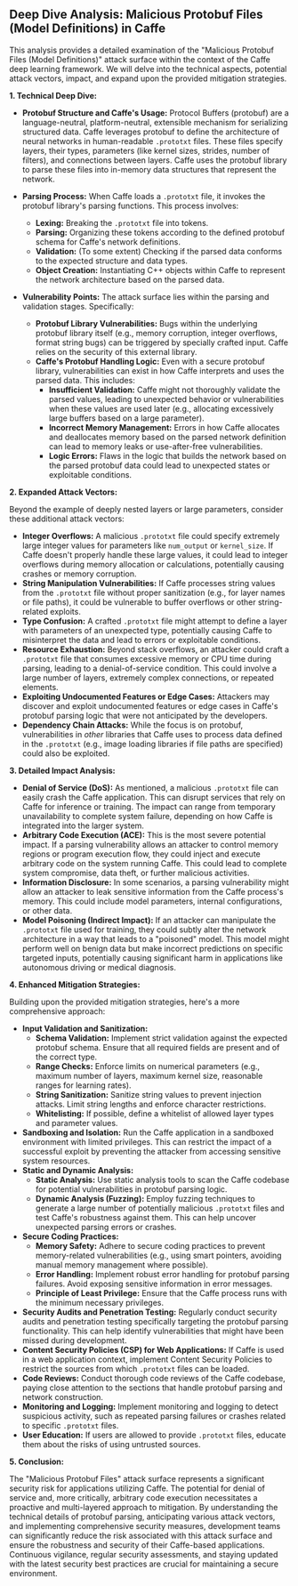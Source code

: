 ## Deep Dive Analysis: Malicious Protobuf Files (Model Definitions) in Caffe

This analysis provides a detailed examination of the "Malicious Protobuf Files (Model Definitions)" attack surface within the context of the Caffe deep learning framework. We will delve into the technical aspects, potential attack vectors, impact, and expand upon the provided mitigation strategies.

**1. Technical Deep Dive:**

* **Protobuf Structure and Caffe's Usage:** Protocol Buffers (protobuf) are a language-neutral, platform-neutral, extensible mechanism for serializing structured data. Caffe leverages protobuf to define the architecture of neural networks in human-readable `.prototxt` files. These files specify layers, their types, parameters (like kernel sizes, strides, number of filters), and connections between layers. Caffe uses the protobuf library to parse these files into in-memory data structures that represent the network.

* **Parsing Process:** When Caffe loads a `.prototxt` file, it invokes the protobuf library's parsing functions. This process involves:
    * **Lexing:** Breaking the `.prototxt` file into tokens.
    * **Parsing:**  Organizing these tokens according to the defined protobuf schema for Caffe's network definitions.
    * **Validation:** (To some extent) Checking if the parsed data conforms to the expected structure and data types.
    * **Object Creation:** Instantiating C++ objects within Caffe to represent the network architecture based on the parsed data.

* **Vulnerability Points:** The attack surface lies within the parsing and validation stages. Specifically:
    * **Protobuf Library Vulnerabilities:** Bugs within the underlying protobuf library itself (e.g., memory corruption, integer overflows, format string bugs) can be triggered by specially crafted input. Caffe relies on the security of this external library.
    * **Caffe's Protobuf Handling Logic:** Even with a secure protobuf library, vulnerabilities can exist in how Caffe interprets and uses the parsed data. This includes:
        * **Insufficient Validation:**  Caffe might not thoroughly validate the parsed values, leading to unexpected behavior or vulnerabilities when these values are used later (e.g., allocating excessively large buffers based on a large parameter).
        * **Incorrect Memory Management:**  Errors in how Caffe allocates and deallocates memory based on the parsed network definition can lead to memory leaks or use-after-free vulnerabilities.
        * **Logic Errors:** Flaws in the logic that builds the network based on the parsed protobuf data could lead to unexpected states or exploitable conditions.

**2. Expanded Attack Vectors:**

Beyond the example of deeply nested layers or large parameters, consider these additional attack vectors:

* **Integer Overflows:**  A malicious `.prototxt` file could specify extremely large integer values for parameters like `num_output` or `kernel_size`. If Caffe doesn't properly handle these large values, it could lead to integer overflows during memory allocation or calculations, potentially causing crashes or memory corruption.
* **String Manipulation Vulnerabilities:**  If Caffe processes string values from the `.prototxt` file without proper sanitization (e.g., for layer names or file paths), it could be vulnerable to buffer overflows or other string-related exploits.
* **Type Confusion:**  A crafted `.prototxt` file might attempt to define a layer with parameters of an unexpected type, potentially causing Caffe to misinterpret the data and lead to errors or exploitable conditions.
* **Resource Exhaustion:**  Beyond stack overflows, an attacker could craft a `.prototxt` file that consumes excessive memory or CPU time during parsing, leading to a denial-of-service condition. This could involve a large number of layers, extremely complex connections, or repeated elements.
* **Exploiting Undocumented Features or Edge Cases:**  Attackers may discover and exploit undocumented features or edge cases in Caffe's protobuf parsing logic that were not anticipated by the developers.
* **Dependency Chain Attacks:**  While the focus is on protobuf, vulnerabilities in *other* libraries that Caffe uses to process data defined in the `.prototxt` (e.g., image loading libraries if file paths are specified) could also be exploited.

**3. Detailed Impact Analysis:**

* **Denial of Service (DoS):** As mentioned, a malicious `.prototxt` file can easily crash the Caffe application. This can disrupt services that rely on Caffe for inference or training. The impact can range from temporary unavailability to complete system failure, depending on how Caffe is integrated into the larger system.
* **Arbitrary Code Execution (ACE):** This is the most severe potential impact. If a parsing vulnerability allows an attacker to control memory regions or program execution flow, they could inject and execute arbitrary code on the system running Caffe. This could lead to complete system compromise, data theft, or further malicious activities.
* **Information Disclosure:** In some scenarios, a parsing vulnerability might allow an attacker to leak sensitive information from the Caffe process's memory. This could include model parameters, internal configurations, or other data.
* **Model Poisoning (Indirect Impact):** If an attacker can manipulate the `.prototxt` file used for training, they could subtly alter the network architecture in a way that leads to a "poisoned" model. This model might perform well on benign data but make incorrect predictions on specific targeted inputs, potentially causing significant harm in applications like autonomous driving or medical diagnosis.

**4. Enhanced Mitigation Strategies:**

Building upon the provided mitigation strategies, here's a more comprehensive approach:

* **Input Validation and Sanitization:**
    * **Schema Validation:** Implement strict validation against the expected protobuf schema. Ensure that all required fields are present and of the correct type.
    * **Range Checks:**  Enforce limits on numerical parameters (e.g., maximum number of layers, maximum kernel size, reasonable ranges for learning rates).
    * **String Sanitization:**  Sanitize string values to prevent injection attacks. Limit string lengths and enforce character restrictions.
    * **Whitelisting:** If possible, define a whitelist of allowed layer types and parameter values.
* **Sandboxing and Isolation:** Run the Caffe application in a sandboxed environment with limited privileges. This can restrict the impact of a successful exploit by preventing the attacker from accessing sensitive system resources.
* **Static and Dynamic Analysis:**
    * **Static Analysis:** Use static analysis tools to scan the Caffe codebase for potential vulnerabilities in protobuf parsing logic.
    * **Dynamic Analysis (Fuzzing):** Employ fuzzing techniques to generate a large number of potentially malicious `.prototxt` files and test Caffe's robustness against them. This can help uncover unexpected parsing errors or crashes.
* **Secure Coding Practices:**
    * **Memory Safety:**  Adhere to secure coding practices to prevent memory-related vulnerabilities (e.g., using smart pointers, avoiding manual memory management where possible).
    * **Error Handling:** Implement robust error handling for protobuf parsing failures. Avoid exposing sensitive information in error messages.
    * **Principle of Least Privilege:** Ensure that the Caffe process runs with the minimum necessary privileges.
* **Security Audits and Penetration Testing:** Regularly conduct security audits and penetration testing specifically targeting the protobuf parsing functionality. This can help identify vulnerabilities that might have been missed during development.
* **Content Security Policies (CSP) for Web Applications:** If Caffe is used in a web application context, implement Content Security Policies to restrict the sources from which `.prototxt` files can be loaded.
* **Code Reviews:** Conduct thorough code reviews of the Caffe codebase, paying close attention to the sections that handle protobuf parsing and network construction.
* **Monitoring and Logging:** Implement monitoring and logging to detect suspicious activity, such as repeated parsing failures or crashes related to specific `.prototxt` files.
* **User Education:** If users are allowed to provide `.prototxt` files, educate them about the risks of using untrusted sources.

**5. Conclusion:**

The "Malicious Protobuf Files" attack surface represents a significant security risk for applications utilizing Caffe. The potential for denial of service and, more critically, arbitrary code execution necessitates a proactive and multi-layered approach to mitigation. By understanding the technical details of protobuf parsing, anticipating various attack vectors, and implementing comprehensive security measures, development teams can significantly reduce the risk associated with this attack surface and ensure the robustness and security of their Caffe-based applications. Continuous vigilance, regular security assessments, and staying updated with the latest security best practices are crucial for maintaining a secure environment.
